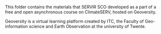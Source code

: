 This folder contains the materials that SERVIR SCO developed as a part of a free and open asynchronous 
course on ClimateSERV, hosted on Geoversity. 

Geoversity is a virtual learning platform created by ITC, the Faculty of Geo-information science and 
Earth Observation at the university of Twente. 
